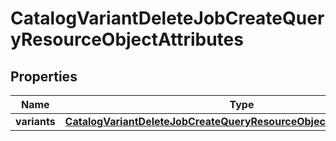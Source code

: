
# CatalogVariantDeleteJobCreateQueryResourceObjectAttributes

## Properties
| Name | Type | Description | Notes |
| ------------ | ------------- | ------------- | ------------- |
| **variants** | [**CatalogVariantDeleteJobCreateQueryResourceObjectAttributesVariants**](CatalogVariantDeleteJobCreateQueryResourceObjectAttributesVariants.md) |  |  |



